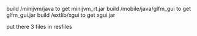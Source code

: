 build /minijvm/java to get minijvm_rt.jar
build /mobile/java/glfm_gui to get glfm_gui.jar
build /extlib/xgui to get xgui.jar

put there 3 files in resfiles